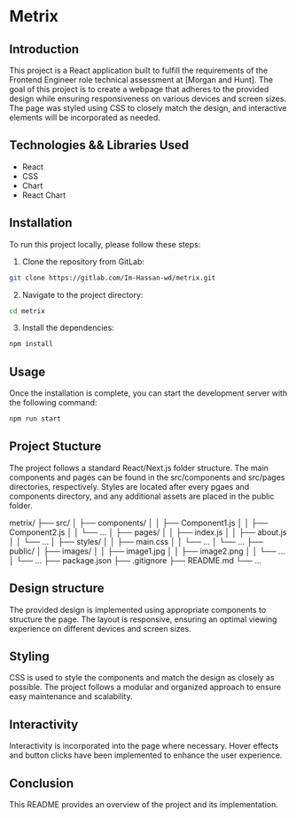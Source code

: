 # Metrix

## Introduction

This project is a React application built to fulfill the requirements of the Frontend Engineer role technical assessment at [Morgan and Hunt]. The goal of this project is to create a webpage that adheres to the provided design while ensuring responsiveness on various devices and screen sizes. The page was styled using CSS to closely match the design, and interactive elements will be incorporated as needed.

## Technologies && Libraries Used

- React
- CSS
- Chart
- React Chart

## Installation

To run this project locally, please follow these steps:

1. Clone the repository from GitLab:

```bash
git clone https://gitlab.com/Im-Hassan-wd/metrix.git
```
2. Navigate to the project directory:
   
```bash
cd metrix
```
3. Install the dependencies:
   
```bash
npm install
```

## Usage
Once the installation is complete, you can start the development server with the following command:
```bash
npm run start
```
## Project Stucture
The project follows a standard React/Next.js folder structure. The main components and pages can be found in the src/components and src/pages directories, respectively. Styles are located after every pgaes and components directory, and any additional assets are placed in the public folder.

metrix/
├── src/
│   ├── components/
│   │   ├── Component1.js
│   │   ├── Component2.js
│   │   └── ...
│   ├── pages/
│   │   ├── index.js
│   │   ├── about.js
│   │   └── ...
│   ├── styles/
│   │   ├── main.css
│   │   └── ...
│   └── ...
├── public/
│   ├── images/
│   │   ├── image1.jpg
│   │   ├── image2.png
│   │   └── ...
│   └── ...
├── package.json
├── .gitignore
├── README.md
└── ...

## Design structure

The provided design is implemented using appropriate components to structure the page. The layout is responsive, ensuring an optimal viewing experience on different devices and screen sizes.

## Styling
CSS is used to style the components and match the design as closely as possible. The project follows a modular and organized approach to ensure easy maintenance and scalability.

## Interactivity
Interactivity is incorporated into the page where necessary. Hover effects and button clicks have been implemented to enhance the user experience.

## Conclusion
This README provides an overview of the project and its implementation.
